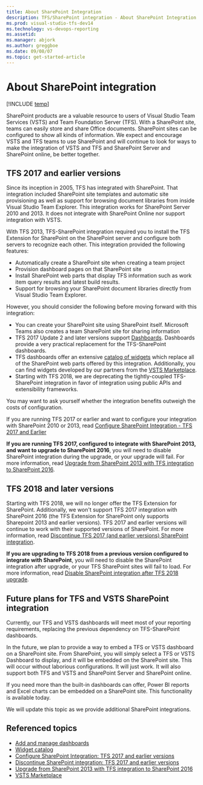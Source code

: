 ```yaml
---
title: About SharePoint Integration 
description: TFS/SharePoint integration - About SharePoint Integration 
ms.prod: visual-studio-tfs-dev14
ms.technology: vs-devops-reporting
ms.assetid:  
ms.manager: abjork
ms.author: greggboe
ms.date: 09/08/07
ms.topic: get-started-article
---
```


# About SharePoint integration  

[!INCLUDE [temp](../../_shared/version-vsts-tfs-all-versions.md)]

SharePoint products are a valuable resource to users of Visual Studio Team Services (VSTS) and Team Foundation Server (TFS). With a SharePoint site, teams can easily store and share Office documents. SharePoint sites can be configured to show all kinds of information. We expect and encourage VSTS and TFS teams to use SharePoint and will continue to look for ways to make the integration of VSTS and TFS and SharePoint Server and SharePoint online, be better together.

## TFS 2017 and earlier versions

Since its inception in 2005, TFS has integrated with SharePoint. That integration included SharePoint site templates and automatic site provisioning as well as support for browsing document libraries from inside Visual Studio Team Explorer. This integration works for SharePoint Server 2010 and 2013. It does not integrate with SharePoint Online nor support integration with VSTS. 

With TFS 2013, TFS-SharePoint integration required you to install the TFS Extension for SharePoint on the SharePoint server and configure both servers to recognize each other. This integration provided the following features:
* Automatically create a SharePoint site when creating a team project
* Provision dashboard pages on that SharePoint site
* Install SharePoint web parts that display TFS information such as work item query results and latest build results.
* Support for browsing your SharePoint document libraries directly from Visual Studio Team Explorer.

However, you should consider the following before moving forward with this integration:
* You can create your SharePoint site using SharePoint itself. Microsoft Teams also creates a team SharePoint site for sharing information
* TFS 2017 Update 2 and later versions support [Dashboards](../../report/dashboards.md).  Dashboards provide a very practical replacement for the TFS-SharePoint dashboards.  
* TFS dashboards offer an extensive [catalog of widgets](../../report/widget-catalog.md) which replace all of the SharePoint web parts offered by this integration. Additionally, you can find widgets developed by our partners from the [VSTS Marketplace](https://marketplace.visualstudio.com/search?term=widgets&target=VSTS&category=All%20categories&sortBy=Relevance).
* Starting with TFS 2018, we are deprecating the tightly-coupled TFS-SharePoint integration in favor of integration using public APIs and extensibility frameworks.

You may want to ask yourself whether the integration benefits outweigh the costs of configuration. 

If you are running TFS 2017 or earlier and want to configure your integration with SharePoint 2010 or 2013, read [Configure SharePoint Integration - TFS 2017 and Earlier](./configure-sharepoint-tfs-2017-earlier.md)

**If you are running TFS 2017, configured to integrate with SharePoint 2013, and want to upgrade to SharePoint 2016**, you will need to disable SharePoint integration during the upgrade, or your upgrade will fail. For more information, read [Upgrade from SharePoint 2013 with TFS integration to SharePoint 2016](./deprecation/upgrade-from-sharepoint2013-to-sharepoint-2106.md).


## TFS 2018 and later versions
Starting with TFS 2018, we will no longer offer the TFS Extension for SharePoint. Additionally, we won't support TFS 2017 integration with SharePoint 2016 (the TFS Extension for SharePoint only supports Sharepoint 2013 and earlier versions). TFS 2017 and earlier versions will continue to work with their supported versions of SharePoint. For more information, read [Discontinue TFS 2017 (and earlier versions) SharePoint integration](./deprecation/discontinue-pre-tfs-2017-sharepoint-integration.md).

**If you are upgrading to TFS 2018 from a previous version configured to integrate with SharePoint**, you will need to disable the SharePoint integration after upgrade, or your TFS SharePoint sites will fail to load. For more information, read [Disable SharePoint integration after TFS 2018 upgrade](./deprecation/disable-tfs-sharepoint-integration-after-tfs-2018-upgrade.md).

## Future plans for TFS and VSTS SharePoint integration

Currently, our TFS and VSTS dashboards will meet most of your reporting requirements, replacing the previous dependency on TFS-SharePoint dashboards.  

In the future, we plan to provide a way to embed a TFS or VSTS dashboard on a SharePoint site. From SharePoint, you will simply select a TFS or VSTS Dashboard to display, and it will be embedded on the SharePoint site.
This will occur without laborious configurations. It will just work. It will also support both TFS and VSTS and SharePoint Server and SharePoint online.

If you need more than the built-in dashboards can offer, Power BI reports and Excel charts can be embedded on a SharePoint site. This functionality is available today.

We will update this topic as we provide additional SharePoint integrations. 

## Referenced topics

- [Add and manage dashboards](../../report/dashboards.md) 
- [Widget catalog](../../report/widget-catalog.md) 
- [Configure SharePoint Integration: TFS 2017 and earlier versions](./configure-sharepoint-tfs-2017-earlier.md)
- [Discontinue SharePoint integration: TFS 2017 and earlier versions](./deprecation/discontinue-pre-tfs-2017-sharepoint-integration.md)
- [Upgrade from SharePoint 2013 with TFS integration to SharePoint 2016](./deprecation/upgrade-from-sharepoint2013-to-sharepoint-2106.md)
- [VSTS Marketplace](https://marketplace.visualstudio.com/search?term=widgets&target=VSTS&category=All%20categories&sortBy=Relevance)
